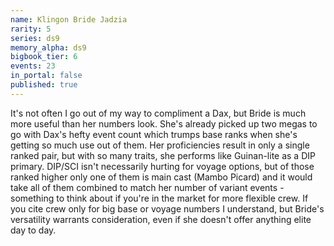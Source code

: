 ```yaml
---
name: Klingon Bride Jadzia
rarity: 5
series: ds9
memory_alpha: ds9
bigbook_tier: 6
events: 23
in_portal: false
published: true
---
```


It's not often I go out of my way to compliment a Dax, but Bride is much more useful than her numbers look. She's already picked up two megas to go with Dax's hefty event count which trumps base ranks when she's getting so much use out of them. Her proficiencies result in only a single ranked pair, but with so many traits, she performs like Guinan-lite as a DIP primary. DIP/SCI isn't necessarily hurting for voyage options, but of those ranked higher only one of them is main cast (Mambo Picard) and it would take all of them combined to match her number of variant events - something to think about if you're in the market for more flexible crew. If you cite crew only for big base or voyage numbers I understand, but Bride's versatility warrants consideration, even if she doesn't offer anything elite day to day.
